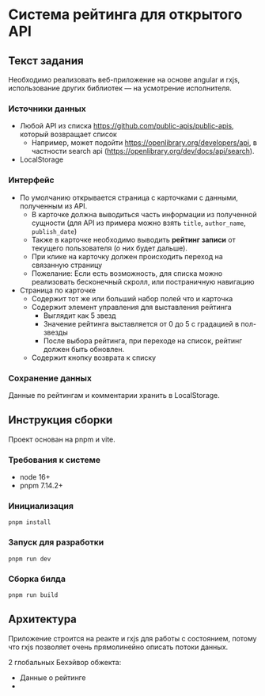 # Система рейтинга для открытого API

## Текст задания
Необходимо реализовать веб-приложение на основе angular и rxjs, использование других библиотек — на усмотрение исполнителя.

### Источники данных
- Любой API из списка https://github.com/public-apis/public-apis, который возвращает список
  - Например, может подойти https://openlibrary.org/developers/api, в частности search api (https://openlibrary.org/dev/docs/api/search).
- LocalStorage

### Интерфейс
- По умолчанию открывается страница с карточками с данными, полученным из API.
  - В карточке должна выводиться часть информации из полученной сущности (для API из примера можно взять `title`, `author_name`, `publish_date`)
  - Также в карточке необходимо выводить **рейтинг записи** от текущего пользователя (о них будет дальше).
  - При клике на карточку должен происходить переход на связанную страницу
  - Пожелание: Если есть возможность, для списка можно реализовать бесконечный скролл, или постраничную навигацию
- Страница по карточке
  - Содержит тот же или больший набор полей что и карточка
  - Содержит элемент управления для выставления рейтинга
    - Выглядит как 5 звезд
    - Значение рейтинга выставляется от 0 до 5 с градацией в пол-звезды
    - После выбора рейтинга, при переходе на список, рейтинг должен быть обновлен.
  - Содержит кнопку возврата к списку

### Сохранение данных
Данные по рейтингам и комментарии хранить в LocalStorage.

## Инструкция сборки
Проект основан на pnpm и vite.

### Требования к системе
- node 16+
- pnpm 7.14.2+

### Инициализация
```shell
pnpm install
```

### Запуск для разработки
```shell
pnpm run dev
```

### Сборка билда
```shell
pnpm run build
```

## Архитектура
Приложение строится на реакте и rxjs для работы с состоянием, потому что rxjs позволяет очень прямолинейно описать потоки данных.

2 глобальных Бехэйвор обжекта:
- Данные о рейтинге
- 
